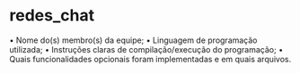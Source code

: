 # redes_chat

• Nome do(s) membro(s) da equipe;
• Linguagem de programação utilizada;
• Instruções claras de compilação/execução do programação;
• Quais funcionalidades opcionais foram implementadas e em quais
arquivos.
